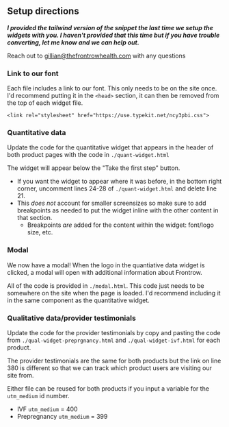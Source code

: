 ## Setup directions

*__I provided the tailwind version of the snippet the last time we setup the widgets with you. I haven't provided that this time but if you have trouble converting, let me know and we can help out.__*

Reach out to gillian@thefrontrowhealth.com with any questions

### Link to our font

Each file includes a link to our font. This only needs to be on the site once. I'd recommend putting it in the `<head>` section, it can then be removed from the top of each widget file.
```
<link rel="stylesheet" href="https://use.typekit.net/ncy3pbi.css">
```

### Quantitative data

Update the code for the quantitative widget that appears in the header of both product pages with the code in `./quant-widget.html`

The widget will appear below the "Take the first step" button.
  - If you want the widget to appear where it was before, in the bottom right corner, uncomment lines 24-28 of `./quant-widget.html` and delete line 21.
  - This _does not_ account for smaller screensizes so make sure to add breakpoints as needed to put the widget inline with the other content in that section.
    - Breakpoints _are_ added for the content within the widget: font/logo size, etc.
### Modal

We now have a modal! When the logo in the quantiative data widget is clicked, a modal will open with additional information about Frontrow.

All of the code is provided in `./modal.html`. This code just needs to be somewhere on the site when the page is loaded. I'd recommend including it in the same component as the quantitative widget.

### Qualitative data/provider testimonials

Update the code for the provider testimonials by copy and pasting the code from `./qual-widget-preprgnancy.html` and `./qual-widget-ivf.html` for each product.

The provider testimonials are the same for both products but the link on line 380 is different so that we can track which product users are visiting our site from.

Either file can be reused for both products if you input a variable for the `utm_medium` id number.
- IVF `utm_medium` = 400
- Prepregnancy `utm_medium` = 399
